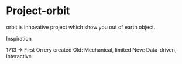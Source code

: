 # Project-orbit
orbit is innovative project which show you out of earth object.


Inspiration

1713 → First Orrery created
Old: Mechanical, limited
New: Data-driven, interactive



